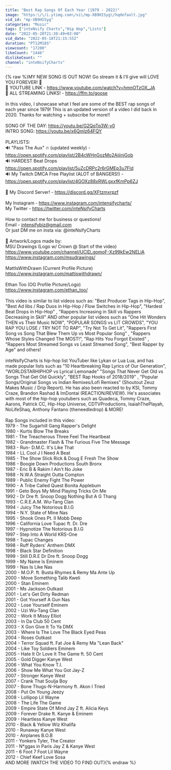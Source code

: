 ```yaml
---
title: "Best Rap Songs Of Each Year (1979 - 2022)"
image: "https:\/\/i.ytimg.com\/vi\/mp-XB9HISyg\/hqdefault.jpg"
vid_id: "mp-XB9HISyg"
categories: "Music"
tags: ["inteNsify Charts","Hip Hop","Lists"]
date: "2022-05-20T21:38:49+03:00"
vid_date: "2022-05-18T21:15:55Z"
duration: "PT12M18S"
viewcount: "17200"
likeCount: "1446"
dislikeCount: ""
channel: "inteNsifyCharts"
---
```

{% raw %}MY NEW SONG IS OUT NOW! Go stream it &amp; I'll give will LOVE YOU FOREVER! 💚<br />🎵 YOUTUBE LINK - <a rel="nofollow" target="blank" href="https://www.youtube.com/watch?v=hmnOTzOX_JA">https://www.youtube.com/watch?v=hmnOTzOX_JA</a><br />🎵 ALL STREAMING LINKS! - <a rel="nofollow" target="blank" href="https://ffm.to/goose">https://ffm.to/goose</a><br /><br />In this video, I showcase what I feel are some of the BEST rap songs of each year since 1979! This is an updated version of a video I did back in 2020. Thanks for watching + subscribe for more!!<br /><br />SONG OF THE DAY: <a rel="nofollow" target="blank" href="https://youtu.be/G2QqTq3W-y0">https://youtu.be/G2QqTq3W-y0</a><br />INTRO SONG: <a rel="nofollow" target="blank" href="https://youtu.be/x6Qmlz64FQY">https://youtu.be/x6Qmlz64FQY</a><br /><br />PLAYLISTS:<br />🔊 &quot;Pass The Aux&quot; 🔥 (updated weekly) -<a rel="nofollow" target="blank" href="https://open.spotify.com/playlist/2B4cWHnGozMo2AijinjGob">https://open.spotify.com/playlist/2B4cWHnGozMo2AijinjGob</a><br />🔊 HARDEST Beat Drops<br /><a rel="nofollow" target="blank" href="https://open.spotify.com/playlist/5uZcDRPc2r6rGMEp3u7FId">https://open.spotify.com/playlist/5uZcDRPc2r6rGMEp3u7FId</a><br />🔊 My Twitch DMCA Free Playlist (ALOT of BANGERS!) - <a rel="nofollow" target="blank" href="https://open.spotify.com/playlist/4GOXz88xRWLgxxfKmPp6ZJ">https://open.spotify.com/playlist/4GOXz88xRWLgxxfKmPp6ZJ</a><br /><br />💜 My Discord Server! - <a rel="nofollow" target="blank" href="https://discord.gg/XFtzmxrpzf">https://discord.gg/XFtzmxrpzf</a><br /><br />My Instagram - <a rel="nofollow" target="blank" href="https://www.instagram.com/intensifycharts/">https://www.instagram.com/intensifycharts/</a><br />My Twitter - <a rel="nofollow" target="blank" href="https://twitter.com/inteNsifyCharts">https://twitter.com/inteNsifyCharts</a><br /><br />How to contact me for business or questions!<br />Email - intensifybiz@gmail.com<br />Or just DM me on insta via: @inteNsifyCharts<br /><br />🎨 Artwork/Logos made by:<br />MSU Drawings (Logo w/ Crown @ Start of the video) <a rel="nofollow" target="blank" href="https://www.youtube.com/channel/UClD_gomoF-Xz99kEw2NELiA">https://www.youtube.com/channel/UClD_gomoF-Xz99kEw2NELiA</a><br /><a rel="nofollow" target="blank" href="https://www.instagram.com/msudrawings/">https://www.instagram.com/msudrawings/</a><br /><br />MattIsWithDrawn (Current Profile Picture)<br /><a rel="nofollow" target="blank" href="https://www.instagram.com/mattiswithdrawn/">https://www.instagram.com/mattiswithdrawn/</a><br /><br />Ethan Too (OG Profile Picture/Logo)<br /><a rel="nofollow" target="blank" href="https://www.instagram.com/ethan_too/">https://www.instagram.com/ethan_too/</a><br /><br />This video is similar to list videos such as: &quot;Best Producer Tags in Hip-Hop&quot;, &quot;Best Ad libs / Rap Duos in Hip-Hop / Flow Switches in Hip-Hop&quot;, &quot;Hardest Beat Drops in Hip-Hop&quot; , &quot;Rappers Increasing in Skill vs Rappers Decreasing in Skill&quot; AND other popular list videos such as &quot;One Hit Wonders THEN vs Their Music NOW&quot;, &quot;POPULAR SONGS vs LIT CROWDS&quot;, &quot;YOU RAP YOU LOSE / TRY NOT TO RAP&quot;, &quot;Try Not To Get Lit&quot;, &quot;Rappers First Song vs Song That Blew Them Up vs Most Popular Song&quot; , &quot;Rappers Whose Styles Changed The MOST!&quot;, &quot;Rap Hits You Forgot Existed&quot; , &quot;Rappers Most Streamed Songs vs Least Streamed Song&quot;, &quot;Best Rapper by Age&quot; and others!<br /><br />inteNsifyCharts is hip-hop list YouTuber like Lykan or Lua Lua, and has made popular lists such as &quot;10 Heartbreaking Rap Lyrics of Our Generation&quot;, &quot;WORLDSTARHIPHOP vs Lyrical Lemonade&quot; &quot;Songs That Never Get Old vs Songs That Get Old Quickly&quot;, &quot;BEST Rap Hooks of 2018/2019&quot; , &quot;Popular Songs/Original Songs vs Indian Remixes/Lofi Remixes&quot; (Shoutout Zeuz Makes Music / Drip Report). He has also been reacted to by KSI, Tommy Craze, Brandon Rashad &amp; ImDontai (REACTION/REVIEW). He's associates with most of the hip-hop youtubers such as Quadeca, Tommy Craze, Aarons, Patrick CC, Hip-Hop Universe, CDTVProductions, IsaiahThePlayah, NoLifeShaq, Anthony Fantano (theneedledrop) &amp; MORE!<br /><br />Rap Songs included in this video: <br />1979 - The Sugarhill Gang Rapper's Delight<br />1980 - Kurtis Blow The Breaks<br />1981 - The Treacherous Three Feel The Heartbeat<br />1982 - Grandmaster Flash &amp; The Furious Five The Message<br />1983 - Run- D.M.C. It's Like That<br />1984 - LL Cool J I Need A Beat<br />1985 - The Show Slick Rick &amp; Doug E Fresh The Show<br />1986 - Boogie Down Productions South Bronx<br />1987 - Eric B &amp; Rakim I Ain't No Joke<br />1988 - N.W.A Straight Outta Compton<br />1989 - Public Enemy Fight The Power<br />1990 - A Tribe Called Quest Bonita Applebum<br />1991 - Geto Boys My Mind Playing Tricks On Me<br />1992 - Dr Dre ft. Snoop Dogg Nothing But A G Thang<br />1993 - C.R.E.A.M. Wu-Tang Clan<br />1994 - Juicy The Notorious B.I.G<br />1994 - N.Y. State of Mine Nas<br />1995 - Shook Ones Pt. II Mobb Deep<br />1996 - California Love Tupac ft. Dr. Dre<br />1997 - Hypnotize The Notorious B.I.G<br />1997 - Step Into A World KRS-One<br />1998 - Tupac Changes<br />1998 - Ruff Ryders' Anthem DMX<br />1998 - Black Star Definition<br />1999 - Still D.R.E Dr Dre ft. Snoop Dogg<br />1999 - My Name Is Eminem<br />1999 - Nas Is Like Nas<br />2000 - M.O.P. ft. Busta Rhymes &amp; Remy Ma Ante Up<br />2000 - Move Something Talib Kweli<br />2000 - Stan Eminem<br />2001 - Ms Jackson Outkast<br />2001 - Let's Get Dirty Redman<br />2001 - Got Yourself A Gun Nas<br />2002 - Lose Yourself Eminem<br />2002 - Uzi Wu-Tang Clan<br />2002 - Work It Missy Elliot<br />2003 - In Da Club 50 Cent<br />2003 - X Gon Give It To Ya DMX<br />2003 - Where Is The Love The Black Eyed Peas<br />2004 - Roses Outkast<br />2004 - Terror Squad ft. Fat Joe &amp; Remy Ma &quot;Lean Back&quot;<br />2004 - Like Toy Soldiers Eminem<br />2005 - Hate It Or Love It The Game ft. 50 Cent<br />2005 - Gold Digger Kanye West<br />2006 - What You Know T.I.<br />2006 - Show Me What You Got Jay-Z<br />2007 - Stronger Kanye West<br />2007 - Crank That Soulja Boy<br />2007 - Bone Thugs-N-Harmony ft. Akon I Tried<br />2008 - Put On Young Jeezy<br />2008 - Lollipop Lil Wayne<br />2008 - The Life The Game<br />2009 - Empire State Of Mind Jay Z ft. Alicia Keys<br />2009 - Forever Drake ft. Kanye &amp; Eminem<br />2009 - Heartless Kanye West<br />2010 - Black &amp; Yellow Wiz Khalifa<br />2010 - Runaway Kanye West<br />2010 - Airplanes B.O.B<br />2011 - Yonkers Tyler, The Creator<br />2011 - N*ggas in Paris Jay Z &amp; Kanye West<br />2011 - 6 Foot 7 Foot Lil Wayne<br />2012 - Chief Keef Love Sosa<br />AND MORE (WATCH THE VIDEO TO FIND OUT){% endraw %}
